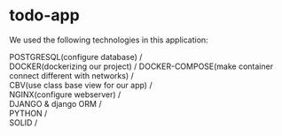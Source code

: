 # todo-app

We used the following technologies in this application:

POSTGRESQL(configure database)  /  
DOCKER(dockerizing our project)  / 
DOCKER-COMPOSE(make container connect different with networks)  /  
CBV(use class base view for our app)  /  
NGINX(configure webserver)  /  
DJANGO & django ORM  /  
PYTHON  /  
SOLID  /







